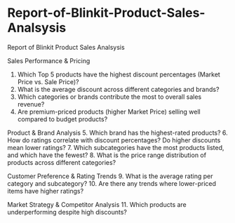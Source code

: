 # Report-of-Blinkit-Product-Sales-Analsysis
Report of Blinkit Product Sales Analsysis

Sales Performance & Pricing

1. Which Top 5 products have the highest discount percentages (Market Price vs. Sale Price)?
2. What is the average discount across different categories and brands?
3. Which categories or brands contribute the most to overall sales revenue?
4. Are premium-priced products (higher Market Price) selling well compared to budget products?

Product & Brand Analysis
5. Which brand has the highest-rated products?
6. How do ratings correlate with discount percentages? Do higher discounts mean lower ratings?
7. Which subcategories have the most products listed, and which have the fewest?
8. What is the price range distribution of products across different categories?

Customer Preference & Rating Trends
9. What is the average rating per category and subcategory?
10. Are there any trends where lower-priced items have higher ratings?

Market Strategy & Competitor Analysis
11. Which products are underperforming despite high discounts?
